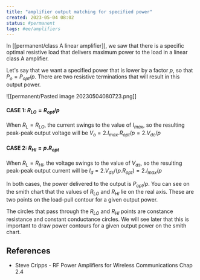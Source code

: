 ```yaml
---
title: "amplifier output matching for specified power"
created: 2023-05-04 08:02
status: #permanent
tags: #ee/amplifiers
---
```


In [[permanent/class A linear amplifier]], we saw that there is a specific optimal resistive load that delivers maximum power to the load in a linear class A amplifier.

Let's say that we want a specified power that is lower by a factor $p$, so that $P_o=P_{opt}/p$. There are two resistive terminations that will result in this output power.

![[permanent/Pasted image 20230504080723.png]]

#### CASE 1: $R_{LO}=R_{opt}/p$

When $R_L=R_{LO}$, the current swings to the value of $I_{max}$, so the resulting peak-peak output voltage will be $V_o=2.I_{max}.R_{opt}/p = 2.V_{dc}/p$

#### CASE 2: $R_{HI}=p.R_{opt}$

When $R_L=R_{HI}$, the voltage swings to the value of $V_{ds}$, so the resulting peak-peak output current will be $I_d=2.V_{ds}/(p.R_{opt}) = 2.I_{max}/p$


In both cases, the power delivered to the output is $P_{opt}/p$. You can see on the smith chart that the values of $R_{LO}$ and $R_{HI}$ lie on the real axis. These are two points on the load-pull contour for a given output power.

The circles that pass through the $R_{LO}$ and $R_{HI}$ points are constance resistance and constant conductance circles. We will see later that this is important to draw power contours for a given output power on the smith chart.

## References

- Steve Cripps - RF Power Amplifiers for Wireless Communications Chap 2.4